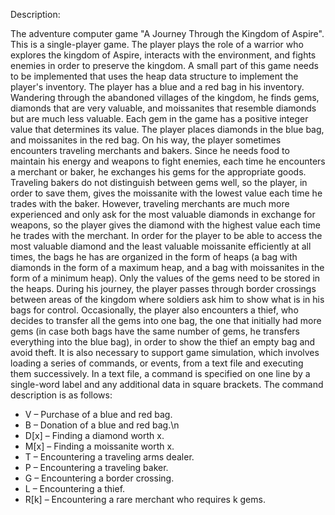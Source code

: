 Description:

The adventure computer game "A Journey Through the Kingdom of Aspire". This is a single-player game. The player plays the role of a warrior who explores the kingdom of Aspire, interacts with the environment, and fights enemies in order to preserve the kingdom. A small part of this game needs to be implemented that uses the heap data structure to implement the player's inventory. The player has a blue and a red bag in his inventory. Wandering through the abandoned villages of the kingdom, he finds gems, diamonds that are very valuable, and moissanites that resemble diamonds but are much less valuable. Each gem in the game has a positive integer value that determines its value. The player places diamonds in the blue bag, and moissanites in the red bag. On his way, the player sometimes encounters traveling merchants and bakers. Since he needs food to maintain his energy and weapons to fight enemies, each time he encounters a merchant or baker, he exchanges his gems for the appropriate goods. Traveling bakers do not distinguish between gems well, so the player, in order to save them, gives the moissanite with the lowest value each time he trades with the baker. However, traveling merchants are much more experienced and only ask for the most valuable diamonds in exchange for weapons, so the player gives the diamond with the highest value each time he trades with the merchant. In order for the player to be able to access the most valuable diamond and the least valuable moissanite efficiently at all times, the bags he has are organized in the form of heaps (a bag with diamonds in the form of a maximum heap, and a bag with moissanites in the form of a minimum heap). Only the values ​​of the gems need to be stored in the heaps.
During his journey, the player passes through border crossings between areas of the kingdom where soldiers ask him to show what is in his bags for control. Occasionally, the player also encounters a thief, who decides to transfer all the gems into one bag, the one that initially had more gems (in case both bags have the same number of gems, he transfers everything into the blue bag), in order to show the thief an empty bag and avoid theft.
It is also necessary to support game simulation, which involves loading a series of commands, or events, from a text file and executing them successively. In a text file, a command is specified on one line by a single-word label and any additional data in square brackets. The command description is as follows:
- V – Purchase of a blue and red bag.
- B – Donation of a blue and red bag.\n
- D[x] – Finding a diamond worth x.
- M[x] – Finding a moissanite worth x.
- T – Encountering a traveling arms dealer.
- P – Encountering a traveling baker.
- G – Encountering a border crossing.
- L – Encountering a thief.
- R[k] – Encountering a rare merchant who requires k gems.
